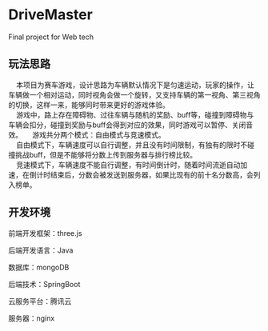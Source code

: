 # DriveMaster
Final project for Web tech

## 玩法思路
&nbsp;&nbsp;&nbsp;&nbsp;本项目为赛车游戏，设计思路为车辆默认情况下是匀速运动，玩家的操作，让车辆做一个相对运动，同时视角会做一个旋转，又支持车辆的第一视角、第三视角的切换，这样一来，能够同时带来更好的游戏体验。<br>
&nbsp;&nbsp;&nbsp;&nbsp;游戏中，路上存在障碍物、过往车辆与随机的奖励、buff等，碰撞到障碍物与车辆会扣分，碰撞到奖励与buff会得到对应的效果，同时游戏可以暂停、关闭音效。
&nbsp;&nbsp;&nbsp;&nbsp;游戏共分两个模式：自由模式与竞速模式。<br>
&nbsp;&nbsp;&nbsp;&nbsp;自由模式下，车辆速度可以自行调整，并且没有时间限制，有独有的限时不碰撞挑战buff，但是不能够将分数上传到服务器与排行榜比较。<br>
&nbsp;&nbsp;&nbsp;&nbsp;竞速模式下，车辆速度不能自行调整，有时间倒计时，随着时间流逝自动加速，在倒计时结束后，分数会被发送到服务器，如果比现有的前十名分数高，会列入榜单。

## 开发环境

  前端开发框架：three.js <br>
  
  后端开发语言：Java
  
  数据库：mongoDB
  
  后端技术：SpringBoot
  
  云服务平台：腾讯云
  
  服务器：nginx


